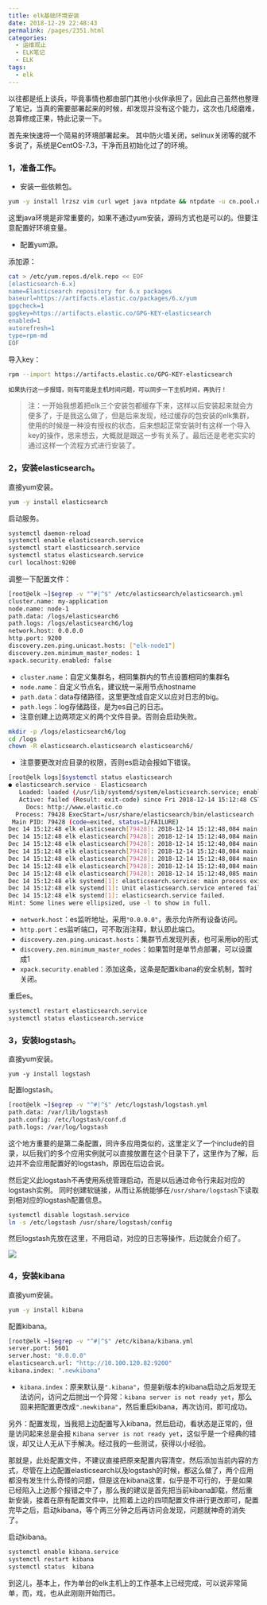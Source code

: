 ```yaml
---
title: elk基础环境安装
date: 2018-12-29 22:48:43
permalink: /pages/2351.html
categories:
  - 运维观止
  - ELK笔记
  - ELK
tags:
  - elk
---
```


以往都是纸上谈兵，毕竟事情也都由部门其他小伙伴承担了，因此自己虽然也整理了笔记，当真的需要部署起来的时候，却发现并没有这个能力，这次也几经磨难，总算修成正果，特此记录一下。

首先来快速将一个简易的环境部署起来。
其中防火墙关闭，selinux关闭等的就不多说了，系统是CentOS-7.3，干净而且初始化过了的环境。

### 1，准备工作。

- 安装一些依赖包。

```sh
yum -y install lrzsz vim curl wget java ntpdate && ntpdate -u cn.pool.ntp.org
```

这里java环境是非常重要的，如果不通过yum安装，源码方式也是可以的。但要注意配置好环境变量。

- 配置yum源。

添加源：

```sh
cat > /etc/yum.repos.d/elk.repo << EOF
[elasticsearch-6.x]
name=Elasticsearch repository for 6.x packages
baseurl=https://artifacts.elastic.co/packages/6.x/yum
gpgcheck=1
gpgkey=https://artifacts.elastic.co/GPG-KEY-elasticsearch
enabled=1
autorefresh=1
type=rpm-md
EOF
```

导入key：

```sh
rpm --import https://artifacts.elastic.co/GPG-KEY-elasticsearch
```

`如果执行这一步报错，则有可能是主机时间问题，可以同步一下主机时间，再执行！`

> 注：一开始我想着把elk三个安装包都缓存下来，这样以后安装起来就会方便多了，于是我这么做了，但是后来发现，经过缓存的包安装的elk集群，使用的时候是一种没有授权的状态，后来想起正常安装时有这样一个导入key的操作，思来想去，大概就是跟这一步有关系了。最后还是老老实实的通过这样一个流程方式进行安装了。

### 2，安装elasticsearch。

直接yum安装。

```sh
yum -y install elasticsearch
```

启动服务。

```sh
systemctl daemon-reload
systemctl enable elasticsearch.service
systemctl start elasticsearch.service
systemctl status elasticsearch.service
curl localhost:9200
```

调整一下配置文件：

```sh
[root@elk ~]$egrep -v "^#|^$" /etc/elasticsearch/elasticsearch.yml
cluster.name: my-application
node.name: node-1
path.data: /logs/elasticsearch6
path.logs: /logs/elasticsearch6/log
network.host: 0.0.0.0
http.port: 9200
discovery.zen.ping.unicast.hosts: ["elk-node1"]
discovery.zen.minimum_master_nodes: 1
xpack.security.enabled: false
```

- `cluster.name`：自定义集群名，相同集群内的节点设置相同的集群名
- `node.name`：自定义节点名，建议统一采用节点hostname
- `path.data`：data存储路径，这里更改成自定义以应对日志的big。
- `path.logs`：log存储路径，是为es自己的日志。
- 注意创建上边两项定义的两个文件目录。否则会启动失败。

```sh
mkdir -p /logs/elasticsearch6/log
cd /logs
chown -R elasticsearch.elasticsearch elasticsearch6/
```

- 注意要更改对应目录的权限，否则es启动会报如下错误。

```sh
[root@elk logs]$systemctl status elasticsearch
● elasticsearch.service - Elasticsearch
   Loaded: loaded (/usr/lib/systemd/system/elasticsearch.service; enabled; vendor preset: disabled)
   Active: failed (Result: exit-code) since Fri 2018-12-14 15:12:48 CST; 5min ago
     Docs: http://www.elastic.co
  Process: 79428 ExecStart=/usr/share/elasticsearch/bin/elasticsearch -p ${PID_DIR}/elasticsearch.pid --quiet (code=exited, status=1/FAILURE)
 Main PID: 79428 (code=exited, status=1/FAILURE)
Dec 14 15:12:48 elk elasticsearch[79428]: 2018-12-14 15:12:48,084 main ERROR Null object returned for RollingFile in Appenders.
Dec 14 15:12:48 elk elasticsearch[79428]: 2018-12-14 15:12:48,084 main ERROR Unable to locate appender "rolling" for logger config "root"
Dec 14 15:12:48 elk elasticsearch[79428]: 2018-12-14 15:12:48,084 main ERROR Unable to locate appender "index_indexing_slowlog_rolling" for logger config "index.indexing.slowlog.index"
Dec 14 15:12:48 elk elasticsearch[79428]: 2018-12-14 15:12:48,084 main ERROR Unable to locate appender "audit_rolling" for logger config "org.elasticsearch.xpack.security....gAuditTrail"
Dec 14 15:12:48 elk elasticsearch[79428]: 2018-12-14 15:12:48,084 main ERROR Unable to locate appender "index_search_slowlog_rolling" for logger config "index.search.slowlog"
Dec 14 15:12:48 elk elasticsearch[79428]: 2018-12-14 15:12:48,084 main ERROR Unable to locate appender "deprecated_audit_rolling" for logger config "org.elasticsearch.xpac...gAuditTrail"
Dec 14 15:12:48 elk elasticsearch[79428]: 2018-12-14 15:12:48,085 main ERROR Unable to locate appender "deprecation_rolling" for logger config "org.elasticsearch.deprecation"
Dec 14 15:12:48 elk systemd[1]: elasticsearch.service: main process exited, code=exited, status=1/FAILURE
Dec 14 15:12:48 elk systemd[1]: Unit elasticsearch.service entered failed state.
Dec 14 15:12:48 elk systemd[1]: elasticsearch.service failed.
Hint: Some lines were ellipsized, use -l to show in full.
```

- `network.host`：es监听地址，采用`"0.0.0.0"`，表示允许所有设备访问。
- `http.port`：es监听端口，可不取消注释，默认即此端口。
- `discovery.zen.ping.unicast.hosts`：集群节点发现列表，也可采用ip的形式
- `discovery.zen.minimum_master_nodes`：如果暂时是单节点部署，可以设置成1
- `xpack.security.enabled`：添加这条，这条是配置kibana的安全机制，暂时关闭。

重启es。

```sh
systemctl restart elasticsearch.service
systemctl status elasticsearch.service
```

### 3，安装logstash。

直接yum安装。

```
yum -y install logstash
```

配置logstash。

```sh
[root@elk ~]$egrep -v "^#|^$" /etc/logstash/logstash.yml
path.data: /var/lib/logstash
path.config: /etc/logstash/conf.d
path.logs: /var/log/logstash
```

这个地方重要的是第二条配置，同许多应用类似的，这里定义了一个include的目录，以后我们的多个应用实例就可以直接放置在这个目录下了，这里作为了解，后边并不会应用配置好的logstash，原因在后边会说。

然后定义此logstash不再使用系统管理启动，而是以后通过命令行来起对应的logstash实例。
同时创建软链接，从而让系统能够在`/usr/share/logstash`下读取到相对应的logstash配置信息。

```sh
systemctl disable logstash.service
ln -s /etc/logstash /usr/share/logstash/config
```

然后logstash先放在这里，不用启动，对应的日志等操作，后边就会介绍了。

![](https://wx1.sinaimg.cn/mw2000/007DukGhgy1g9xqcj5a3dj30u017in1l.jpg)

### 4，安装kibana

直接yum安装。

```sh
yum -y install kibana
```

配置kibana。

```sh
[root@elk ~]$egrep -v "^#|^$" /etc/kibana/kibana.yml
server.port: 5601
server.host: "0.0.0.0"
elasticsearch.url: "http://10.100.120.82:9200"
kibana.index: ".newkibana"
```

- `kibana.index`：原来默认是`".kibana"`，但是新版本的kibana启动之后发现无法访问，访问之后抛出一个异常：`kibana server is not ready yet`，那么回来把配置更改成`".newkibana"`，然后重启kibana，再次访问，即可成功。

另外：配置发现，当我把上边配置写入kibana，然后启动，看状态是正常的，但是访问起来总是会报 `Kibana server is not ready yet`，这似乎是一个经典的错误，却又让人无从下手解决。经过我的一些测试，获得以小经验。

那就是，此处配置文件，不建议直接把原来配置内容清空，然后添加当前内容的方式，尽管在上边配置elasticsearch以及logstash的时候，都这么做了，两个应用都没有发生什么奇怪的问题，但是这在kibana这里，似乎是不可行的，于是如果已经陷入上边那个报错之中了，那么我的建议是首先把当前kibana卸载，然后重新安装，接着在原有配置文件中，比照着上边的四项配置文件进行更改即可，配置完毕之后，启动kibana，等个两三分钟之后再访问会发现，问题就神奇的消失了。

启动kibana。

```sh
systemctl enable kibana.service
systemctl restart kibana
systemctl status  kibana
```

到这儿，基本上，作为单台的elk主机上的工作基本上已经完成，可以说非常简单，而，戏，也从此刚刚开始而已。
